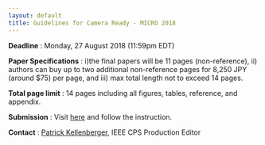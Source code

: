 ```yaml
---
layout: default
title: Guidelines for Camera Ready - MICRO 2018
---
```



**Deadline** : Monday, 27 August 2018 (11:59pm EDT)

**Paper Specifications** : 
 i)the final papers will be 11 pages (non-reference),
 ii) authors can buy up to two additional non-reference pages for 8,250 JPY (around $75) per page, and 
 iii) max total length not to exceed 14 pages.

**Total page limit** : 14 pages including all figures, tables, reference, and appendix.

**Submission** : Visit [here](https://ieeecps.org/#!/auth/login?ak=1&pid=2AUfzFNBkeIHbCWsYVk9A) and follow the instruction.

**Contact** : [Patrick Kellenberger](mailto:pkellenberger@computer.org), IEEE CPS Production Editor
